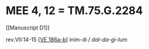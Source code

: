 # MEE 4, 12 = TM.75.G.2284

[[Manuscript D1]]

rev.VII:14-15   [[VE 186a-b]]   inim-di / *dal-da-gi-lum*

[//begin]: # "Autogenerated link references for markdown compatibility"
[VE 186a-b]: <VE 186a-b> "VE 186a-b"
[//end]: # "Autogenerated link references"